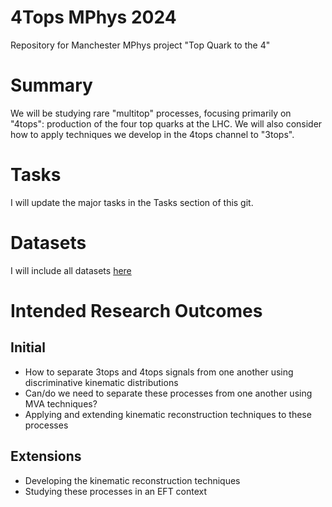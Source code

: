 # 4Tops MPhys 2024
Repository for Manchester MPhys project "Top Quark to the 4"

# Summary
We will be studying rare "multitop" processes, focusing primarily on "4tops": production of the four top quarks at the LHC. 
We will also consider how to apply techniques we develop in the 4tops channel to "3tops".


# Tasks
I will update the major tasks in the Tasks section of this git.

# Datasets
I will include all datasets [here](https://drive.google.com/drive/folders/1p-p9qpwUMAE0v-bAe_b3tJDzZxShlq0n?usp=sharing)

# Intended Research Outcomes
## Initial
* How to separate 3tops and 4tops signals from one another using discriminative kinematic distributions
* Can/do we need to separate these processes from one another using MVA techniques?
* Applying and extending kinematic reconstruction techniques to these processes

## Extensions
* Developing the kinematic reconstruction techniques
* Studying these processes in an EFT context
